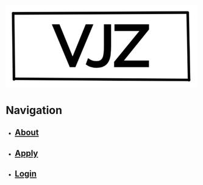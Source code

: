 ![](/assets/images/VJZlogo_official.png)

# Navigation

- ## [About](/about.md)
- ## [Apply](/apply.md)
- ## [Login](https://gooogle.com)
